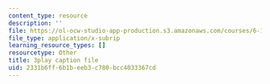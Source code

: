 ```yaml
---
content_type: resource
description: ''
file: https://ol-ocw-studio-app-production.s3.amazonaws.com/courses/6-189-multicore-programming-primer-january-iap-2007/2331b6ff6b1beeb3c780bcc4033367cd_r7rLHHd43MU.srt
file_type: application/x-subrip
learning_resource_types: []
resourcetype: Other
title: 3play caption file
uid: 2331b6ff-6b1b-eeb3-c780-bcc4033367cd
---
```

